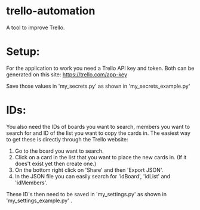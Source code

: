 # trello-automation
A tool to improve Trello.

# Setup:
For the application to work you need a Trello API key and token. Both can be generated on this site:
https://trello.com/app-key

Save those values in 'my_secrets.py' as shown in 'my_secrets_example.py'

# IDs:
You also need the IDs of boards you want to search, members you want to search for and ID of the list you want to copy the cards in.
The easiest way to get these is directly through the Trello website:
1. Go to the board you want to search.
2. Click on a card in the list that you want to place the new cards in. (If it does't exist yet then create one.)
3. On the bottom right click on 'Share' and then 'Export JSON'.
4. In the JSON file you can easily search for 'idBoard', 'idList' and 'idMembers'.

These ID's then need to be saved in 'my_settings.py' as shown in 'my_settings_example.py' .
